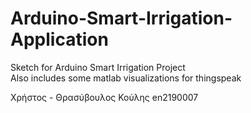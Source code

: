 # Arduino-Smart-Irrigation-Application
Sketch for Arduino Smart Irrigation Project <br>
Also includes some matlab visualizations for thingspeak

Χρήστος - Θρασύβουλος Κούλης
en2190007
